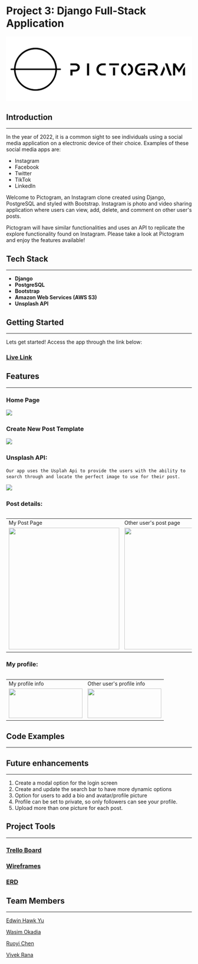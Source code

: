 # Project 3: Django Full-Stack Application
![Banner](main_app/static/img/logo-2.png)
<br>

## Introduction
---
In the year of 2022, it is a common sight to see individuals using a social media application on a electronic device of their choice. Examples of these social media apps are:

- Instagram
- Facebook
- Twitter
- TikTok
- LinkedIn

Welcome to Pictogram, an Instagram clone created using Django, PostgreSQL and styled with Bootstrap. Instagram is photo and video sharing application where users can view, add, delete, and comment on other user's posts.

Pictogram will have similar functionalities and uses an API to replicate the explore functionality found on Instagram. Please take a look at Pictogram and enjoy the features available!
<br>

## Tech Stack
---
- <b>Django</b>
- <b>PostgreSQL</b>
- <b>Bootstrap</b>
- <b>Amazon Web Services (AWS S3)</b>
- <b>Unsplash API</b>

## Getting Started
---
Lets get started!
Access the app through the link below:
### [Live Link](https://pictogram-webapp.herokuapp.com/)

## Features
---

### Home Page
<img src='https://imgur.com/Shnayjs.png'>

### Create New Post Template
<img src='https://imgur.com/Zvr3NdE.png'>

### Unsplash API:

```The Unsplash API provids us with over 3 million free high-resolution images that are brought to us by the world’s most generous community of photographers.
Our app uses the Usplah Api to provide the users with the ability to search through and locate the perfect image to use for their post.
```
<img src='https://i.imgur.com/mhy1mdv.png'>


### Post details:
```Our App users can edit and update their own posts. Users can make a comment, delete their own comments, give a like, and cancel the like that was given. 
```
<table>
  <tr>
    <td>My Post Page</td>
     <td>Other user's post page</td>
  </tr>
  <tr>
    <td><img src="https://imgur.com/1ayZ645.png" width=300 height=330></td>
    <td><img src="https://imgur.com/6GfXLUm.png" width=300 height=330></td>
  </tr>
 </table>

 

### My profile:
```Every user has a profile that record all their posts, and it also stores the values that counts the number of posts, the number of followings, and the number of followers. From other users' profile information, we can see a following/unfollow button.
```
<table>
  <tr>
    <td>My profile info</td>
     <td>Other user's profile info</td>
  </tr>
  <tr>
    <td><img src="https://imgur.com/DjHvJ1f.png" width=200 height=80></td>
    <td><img src="https://imgur.com/wN6BPKX.png" width=200 height=80></td>
  </tr>
 </table>


## Code Examples
---

## Future enhancements
---
1. Create a modal option for the login screen
2. Create and update the search bar to have more dynamic options
3. Option for users to add a bio and avatar/profile picture
4. Profile can be set to private, so only followers can see your profile.
5. Upload more than one picture for each post.


## Project Tools
---
### [Trello Board](https://trello.com/b/G8PbOsoL/sei-project-3)
### [Wireframes](https://www.figma.com/file/fnicF6E5dx9rpEh1OykUjT/Pictogram?node-id=0%3A1)
### [ERD](https://app.genmymodel.com/api/repository/lc9900/Instagram)

## Team Members
---
[Edwin Hawk Yu](https://github.com/EdwinHawkYu)

[Wasim Okadia](https://github.com/Wasimoak)

[Ruoyi Chen](https://github.com/xtal00)

[Vivek Rana](https://github.com/vivekrana0)
